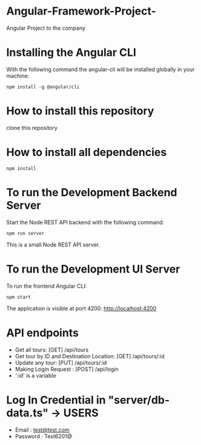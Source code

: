 # Angular-Framework-Project-
Angular Project to the company

# Installing the Angular CLI

With the following command the angular-cli will be installed globally in your machine:

    npm install -g @angular/cli 

# How to install this repository

  clone this repository
    
# How to install all dependencies

    npm install 
    
# To run the Development Backend Server

 Start the Node REST API backend with the following command:

    npm run server

This is a small Node REST API server.

# To run the Development UI Server

To run the frontend Angular CLI:

    npm start 

The application is visible at port 4200: [http://localhost:4200](http://localhost:4200)

# API endpoints

  * Get all tours: [GET] /api/tours 
  * Get tour by ID and Destination Location: [GET] /api/tours/:id
  * Update any tour: [PUT] /api/tours/:id
  * Making Login Request : [POST] /api/login
  * ':id' is a variable
# Log In Credential in "server/db-data.ts" -> USERS
  * Email : test@test.com
  * Password : Test6201@
